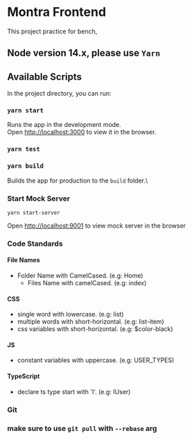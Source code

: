 # Montra Frontend

This project practice for bench,

## Node version 14.x, please use `Yarn`

## Available Scripts

In the project directory, you can run:

### `yarn start`

Runs the app in the development mode.\
Open [http://localhost:3000](http://localhost:3000) to view it in the browser.

### `yarn test`

### `yarn build`

Builds the app for production to the `build` folder.\

### Start Mock Server

`yarn start-server`

Open [http://localhost:9001](http://localhost:9001) to view mock server in the browser

### Code Standards

#### File Names

- Folder Name with CamelCased. (e.g: Home)
  - Files Name with camelCased. (e.g: index)

#### CSS

- single word with lowercase. (e.g: list)
- multiple words with short-horizontal. (e.g: list-item)
- css variables with short-horizontal. (e.g: $color-black)

#### JS

- constant variables with uppercase. (e.g: USER_TYPES)

#### TypeScript

- declare ts type start with 'I'. (e.g: IUser)

### Git

### make sure to use `git pull` with `--rebase` arg
